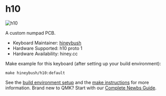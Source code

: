 # h10

![h10](https://i.imgur.com/PeMuPZir.jpg)

A custom numpad PCB.

* Keyboard Maintainer: [hineybush](https://github.com/hineybush)
* Hardware Supported: h10 proto 1
* Hardware Availability: hiney.cc

Make example for this keyboard (after setting up your build environment):

    make hineybush/h10:default

See the [build environment setup](https://docs.qmk.fm/#/getting_started_build_tools) and the [make instructions](https://docs.qmk.fm/#/getting_started_make_guide) for more information. Brand new to QMK? Start with our [Complete Newbs Guide](https://docs.qmk.fm/#/newbs).
